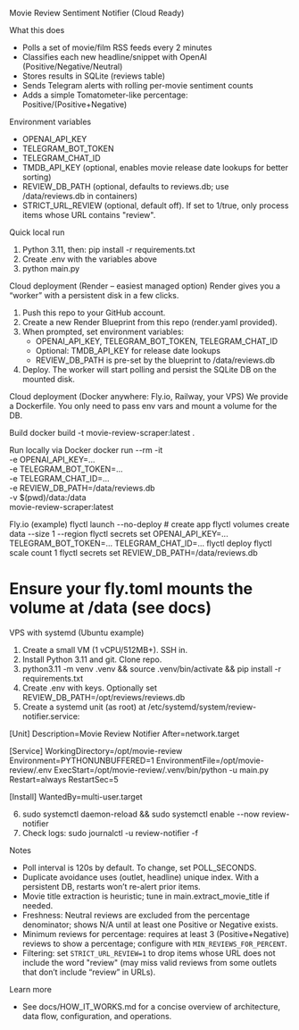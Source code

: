 Movie Review Sentiment Notifier (Cloud Ready)

What this does
- Polls a set of movie/film RSS feeds every 2 minutes
- Classifies each new headline/snippet with OpenAI (Positive/Negative/Neutral)
- Stores results in SQLite (reviews table)
- Sends Telegram alerts with rolling per-movie sentiment counts
- Adds a simple Tomatometer-like percentage: Positive/(Positive+Negative)

Environment variables
- OPENAI_API_KEY
- TELEGRAM_BOT_TOKEN
- TELEGRAM_CHAT_ID
- TMDB_API_KEY (optional, enables movie release date lookups for better sorting)
- REVIEW_DB_PATH (optional, defaults to reviews.db; use /data/reviews.db in containers)
 - STRICT_URL_REVIEW (optional, default off). If set to 1/true, only process items whose URL contains "review".

Quick local run
1) Python 3.11, then: pip install -r requirements.txt
2) Create .env with the variables above
3) python main.py

Cloud deployment (Render – easiest managed option)
Render gives you a “worker” with a persistent disk in a few clicks.

1) Push this repo to your GitHub account.
2) Create a new Render Blueprint from this repo (render.yaml provided).
3) When prompted, set environment variables:
   - OPENAI_API_KEY, TELEGRAM_BOT_TOKEN, TELEGRAM_CHAT_ID
   - Optional: TMDB_API_KEY for release date lookups
   - REVIEW_DB_PATH is pre-set by the blueprint to /data/reviews.db
4) Deploy. The worker will start polling and persist the SQLite DB on the mounted disk.

Cloud deployment (Docker anywhere: Fly.io, Railway, your VPS)
We provide a Dockerfile. You only need to pass env vars and mount a volume for the DB.

Build
  docker build -t movie-review-scraper:latest .

Run locally via Docker
  docker run --rm -it \
    -e OPENAI_API_KEY=... \
    -e TELEGRAM_BOT_TOKEN=... \
    -e TELEGRAM_CHAT_ID=... \
    -e REVIEW_DB_PATH=/data/reviews.db \
    -v $(pwd)/data:/data \
    movie-review-scraper:latest

Fly.io (example)
  flyctl launch --no-deploy  # create app
  flyctl volumes create data --size 1 --region <your-region>
  flyctl secrets set OPENAI_API_KEY=... TELEGRAM_BOT_TOKEN=... TELEGRAM_CHAT_ID=...
  flyctl deploy
  flyctl scale count 1
  flyctl secrets set REVIEW_DB_PATH=/data/reviews.db
  # Ensure your fly.toml mounts the volume at /data (see docs)

VPS with systemd (Ubuntu example)
1) Create a small VM (1 vCPU/512MB+). SSH in.
2) Install Python 3.11 and git. Clone repo.
3) python3.11 -m venv .venv && source .venv/bin/activate && pip install -r requirements.txt
4) Create .env with keys. Optionally set REVIEW_DB_PATH=/opt/reviews/reviews.db
5) Create a systemd unit (as root) at /etc/systemd/system/review-notifier.service:

  [Unit]
  Description=Movie Review Notifier
  After=network.target

  [Service]
  WorkingDirectory=/opt/movie-review
  Environment=PYTHONUNBUFFERED=1
  EnvironmentFile=/opt/movie-review/.env
  ExecStart=/opt/movie-review/.venv/bin/python -u main.py
  Restart=always
  RestartSec=5

  [Install]
  WantedBy=multi-user.target

6) sudo systemctl daemon-reload && sudo systemctl enable --now review-notifier
7) Check logs: sudo journalctl -u review-notifier -f

Notes
- Poll interval is 120s by default. To change, set POLL_SECONDS.
- Duplicate avoidance uses (outlet, headline) unique index. With a persistent DB, restarts won’t re-alert prior items.
- Movie title extraction is heuristic; tune in main.extract_movie_title if needed.
- Freshness: Neutral reviews are excluded from the percentage denominator; shows N/A until at least one Positive or Negative exists.
 - Minimum reviews for percentage: requires at least 3 (Positive+Negative) reviews to show a percentage; configure with `MIN_REVIEWS_FOR_PERCENT`.
 - Filtering: set `STRICT_URL_REVIEW=1` to drop items whose URL does not include the word "review" (may miss valid reviews from some outlets that don’t include “review” in URLs).

 Learn more
- See docs/HOW_IT_WORKS.md for a concise overview of architecture, data flow, configuration, and operations.
